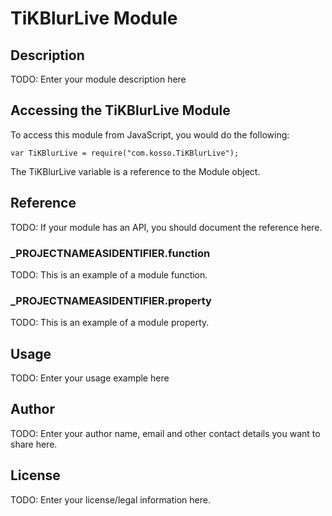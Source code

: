 # TiKBlurLive Module

## Description

TODO: Enter your module description here

## Accessing the TiKBlurLive Module

To access this module from JavaScript, you would do the following:

	var TiKBlurLive = require("com.kosso.TiKBlurLive");

The TiKBlurLive variable is a reference to the Module object.	

## Reference

TODO: If your module has an API, you should document
the reference here.

### ___PROJECTNAMEASIDENTIFIER__.function

TODO: This is an example of a module function.

### ___PROJECTNAMEASIDENTIFIER__.property

TODO: This is an example of a module property.

## Usage

TODO: Enter your usage example here

## Author

TODO: Enter your author name, email and other contact
details you want to share here. 

## License

TODO: Enter your license/legal information here.
